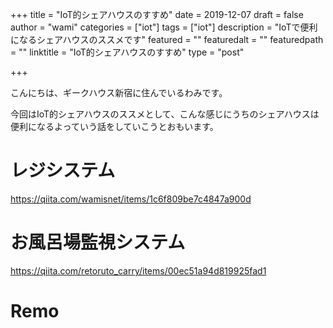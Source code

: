 +++
title = "IoT的シェアハウスのすすめ"
date = 2019-12-07
draft = false
author = "wami"
categories = ["iot"]
tags = ["iot"]
description = "IoTで便利になるシェアハウスのススメです"
featured = ""
featuredalt = ""
featuredpath = ""
linktitle = "IoT的シェアハウスのすすめ"
type = "post"

+++

こんにちは、ギークハウス新宿に住んでいるわみです。

今回はIoT的シェアハウスのススメとして、こんな感じにうちのシェアハウスは便利になるよっていう話をしていこうとおもいます。

# レジシステム

https://qiita.com/wamisnet/items/1c6f809be7c4847a900d


# お風呂場監視システム

https://qiita.com/retoruto_carry/items/00ec51a94d819925fad1

# Remo